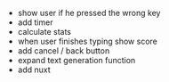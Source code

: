 - show user if he pressed the wrong key
- add timer
- calculate stats
- when user finishes typing show score
- add cancel / back button
- expand text generation function
- add nuxt
